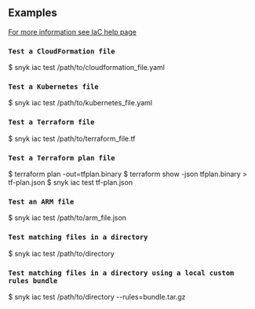 ## Examples

[For more information see IaC help page](https://snyk.co/ucT6Q)

### `Test a CloudFormation file`

\$ snyk iac test /path/to/cloudformation_file.yaml

### `Test a Kubernetes file`

\$ snyk iac test /path/to/kubernetes_file.yaml

### `Test a Terraform file`

\$ snyk iac test /path/to/terraform_file.tf

### `Test a Terraform plan file`

\$ terraform plan -out=tfplan.binary
\$ terraform show -json tfplan.binary > tf-plan.json
\$ snyk iac test tf-plan.json

### `Test an ARM file`

\$ snyk iac test /path/to/arm_file.json

### `Test matching files in a directory`

\$ snyk iac test /path/to/directory

### `Test matching files in a directory using a local custom rules bundle`

\$ snyk iac test /path/to/directory --rules=bundle.tar.gz
